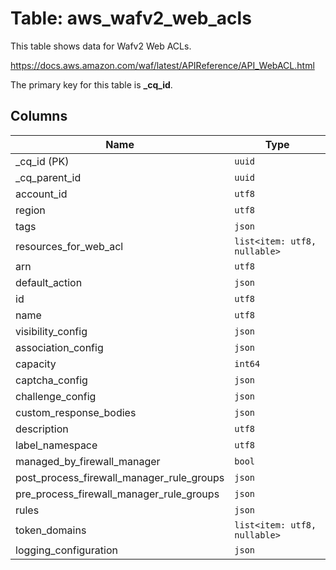 # Table: aws_wafv2_web_acls

This table shows data for Wafv2 Web ACLs.

https://docs.aws.amazon.com/waf/latest/APIReference/API_WebACL.html

The primary key for this table is **_cq_id**.

## Columns

| Name          | Type          |
| ------------- | ------------- |
|_cq_id (PK)|`uuid`|
|_cq_parent_id|`uuid`|
|account_id|`utf8`|
|region|`utf8`|
|tags|`json`|
|resources_for_web_acl|`list<item: utf8, nullable>`|
|arn|`utf8`|
|default_action|`json`|
|id|`utf8`|
|name|`utf8`|
|visibility_config|`json`|
|association_config|`json`|
|capacity|`int64`|
|captcha_config|`json`|
|challenge_config|`json`|
|custom_response_bodies|`json`|
|description|`utf8`|
|label_namespace|`utf8`|
|managed_by_firewall_manager|`bool`|
|post_process_firewall_manager_rule_groups|`json`|
|pre_process_firewall_manager_rule_groups|`json`|
|rules|`json`|
|token_domains|`list<item: utf8, nullable>`|
|logging_configuration|`json`|